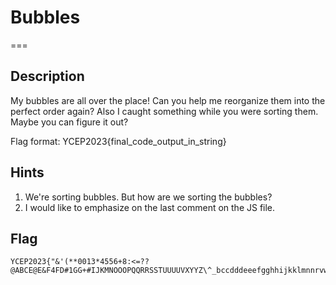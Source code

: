 # Bubbles
===

## Description
My bubbles are all over the place! Can you help me reorganize them into the perfect order again? Also I caught something while you were sorting them. Maybe you can figure it out?

Flag format: YCEP2023{final_code_output_in_string}

## Hints
1. We're sorting bubbles. But how are we sorting the bubbles?
2. I would like to emphasize on the last comment on the JS file.

## Flag
```
YCEP2023{"&'(**0013*4556+8:<=??@ABCE@E&F4FD#1GG+#IJKMNOOOPQQRRSSTUUUUVXYYZ\^_bccdddeeefgghhijkklmnnrvwxyzzzzz}
```
